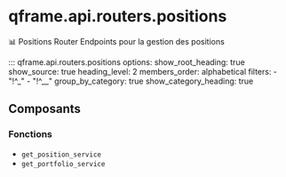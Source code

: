 # qframe.api.routers.positions


📊 Positions Router
Endpoints pour la gestion des positions


::: qframe.api.routers.positions
    options:
      show_root_heading: true
      show_source: true
      heading_level: 2
      members_order: alphabetical
      filters:
        - "!^_"
        - "!^__"
      group_by_category: true
      show_category_heading: true

## Composants

### Fonctions

- `get_position_service`
- `get_portfolio_service`

